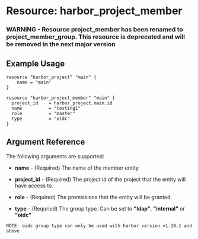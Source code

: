 # Resource: harbor_project_member

### WARNING - Resource project_member has been renamed to project_member_group. This resource is deprecated and will be removed in the next major version

## Example Usage
```hcl
resource "harbor_project" "main" {
    name = "main"
}

resource "harbor_project_member" "main" {
  project_id    = harbor_project.main.id
  name          = "testing1"
  role          = "master"
  type          = "oidc"
}

```

## Argument Reference
The following arguments are supported:

* **name** - (Required) The name of the member entity

* **project_id** - (Required) The project id of the project that the entity will have access to.

* **role** - (Required) The premissions that the entity will be granted.

* **type** - (Requried) The group type.  Can be set to **"ldap"**, **"internal"** or **"oidc"** 

`NOTE: oidc group type can only be used with harbor version v1.10.1 and above`